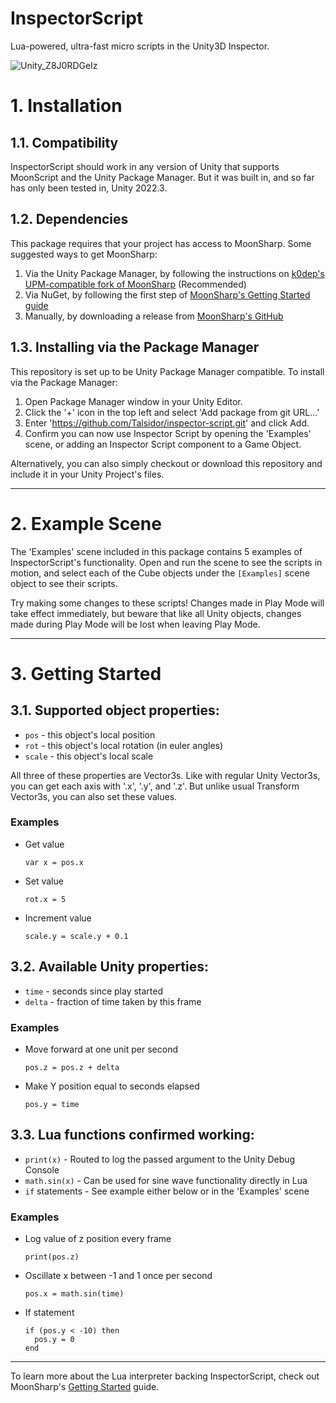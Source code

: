 # InspectorScript

Lua-powered, ultra-fast micro scripts in the Unity3D Inspector.

![Unity_Z8J0RDGeIz](https://github.com/user-attachments/assets/99ee0e15-bbfa-4f80-894e-2a993377f808)

# 1. Installation

## 1.1. Compatibility

InspectorScript should work in any version of Unity that supports MoonScript and the Unity Package Manager.
But it was built in, and so far has only been tested in, Unity 2022.3.

## 1.2. Dependencies

This package requires that your project has access to MoonSharp.
Some suggested ways to get MoonSharp:
1. Via the Unity Package Manager, by following the instructions on [k0dep's UPM-compatible fork of MoonSharp](https://github.com/k0dep/MoonSharp/) (Recommended)
2. Via NuGet, by following the first step of [MoonSharp's Getting Started guide](https://www.moonsharp.org/getting_started.html)
3. Manually, by downloading a release from [MoonSharp's GitHub](https://github.com/moonsharp-devs/moonsharp/releases)

## 1.3. Installing via the Package Manager

This repository is set up to be Unity Package Manager compatible.
To install via the Package Manager:
1. Open Package Manager window in your Unity Editor.
2. Click the '+' icon in the top left and select 'Add package from git URL...'
3. Enter 'https://github.com/Talsidor/inspector-script.git' and click Add.
4. Confirm you can now use Inspector Script by opening the 'Examples' scene, or adding an Inspector Script component to a Game Object.

Alternatively, you can also simply checkout or download this repository and include it in your Unity Project's files.

----

# 2. Example Scene

The 'Examples' scene included in this package contains 5 examples of InspectorScript's functionality. Open and run the scene to see the scripts in motion, and select each of the Cube objects under the `[Examples]` scene object to see their scripts.

Try making some changes to these scripts! Changes made in Play Mode will take effect immediately, but beware that like all Unity objects, changes made during Play Mode will be lost when leaving Play Mode.

----

# 3. Getting Started

## 3.1. Supported object properties:
- `pos` - this object's local position
- `rot` - this object's local rotation (in euler angles)
- `scale` - this object's local scale

All three of these properties are Vector3s. Like with regular Unity Vector3s, you can get each axis with '.x', '.y', and '.z'. But unlike usual Transform Vector3s, you can also set these values.

### Examples

- Get value
  ```
  var x = pos.x
  ```
- Set value
  ```
  rot.x = 5
  ```
- Increment value
  ```
  scale.y = scale.y + 0.1
  ```

## 3.2. Available Unity properties:
- `time` - seconds since play started
- `delta` - fraction of time taken by this frame

### Examples

- Move forward at one unit per second
  ```
  pos.z = pos.z + delta
  ```
- Make Y position equal to seconds elapsed
  ```
  pos.y = time
  ```

## 3.3. Lua functions confirmed working:
- `print(x)` - Routed to log the passed argument to the Unity Debug Console
- `math.sin(x)` - Can be used for sine wave functionality directly in Lua
- `if` statements - See example either below or in the 'Examples' scene

### Examples

- Log value of z position every frame
  ```
  print(pos.z)
  ```
- Oscillate x between -1 and 1 once per second
  ```
  pos.x = math.sin(time)
  ```
- If statement
  ```
  if (pos.y < -10) then
    pos.y = 0
  end
  ```

----

To learn more about the Lua interpreter backing InspectorScript, check out MoonSharp's [Getting Started](https://www.moonsharp.org/getting_started.html) guide.
